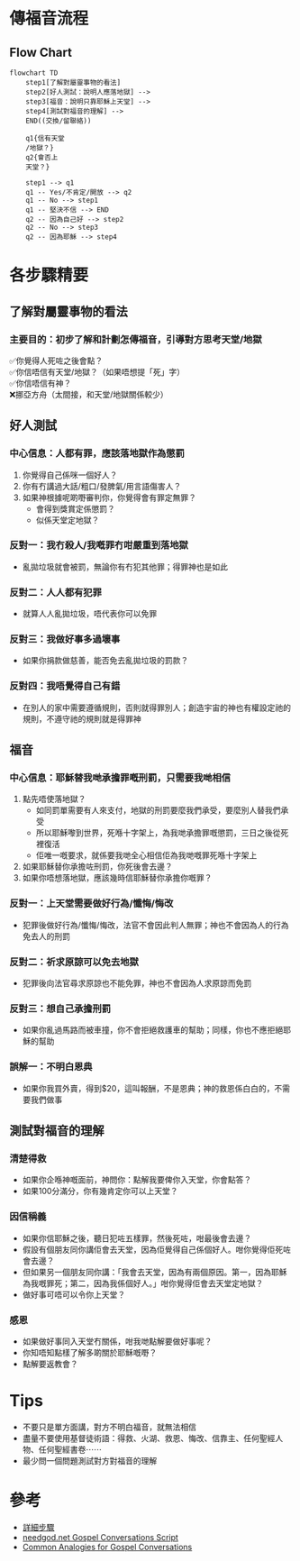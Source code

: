# 傳福音流程

## Flow Chart
```mermaid
flowchart TD
    step1[了解對屬靈事物的看法]
    step2[好人測試：說明人應落地獄] -->
    step3[福音：說明只靠耶穌上天堂] -->
    step4[測試對福音的理解] -->
    END((交換/留聯絡))

    q1{信有天堂
    /地獄？}
    q2{會否上
    天堂？}
    
    step1 --> q1
    q1 -- Yes/不肯定/開放 --> q2
    q1 -- No --> step1
    q1 -- 堅決不信 --> END
    q2 -- 因為自己好 --> step2
    q2 -- No --> step3
    q2 -- 因為耶穌 --> step4
```

# 各步驟精要
## 了解對屬靈事物的看法
### 主要目的：初步了解和計劃怎傳福音，引導對方思考天堂/地獄

✅你覺得人死咗之後會點？  
✅你信唔信有天堂/地獄？（如果唔想提「死」字）  
✅你信唔信有神？  
❌挪亞方舟（太間接，和天堂/地獄關係較少）  

## 好人測試
### 中心信息：人都有罪，應該落地獄作為懲罰
1. 你覺得自己係咪一個好人？
2. 你有冇講過大話/粗口/發脾氣/用言語傷害人？
3. 如果神根據呢啲嘢審判你，你覺得會有罪定無罪？
   * 會得到獎賞定係懲罰？
   * 似係天堂定地獄？

### 反對一：我冇殺人/我嘅罪冇咁嚴重到落地獄
* 亂拋垃圾就會被罰，無論你有冇犯其他罪；得罪神也是如此

### 反對二：人人都有犯罪
* 就算人人亂拋垃圾，唔代表你可以免罪

### 反對三：我做好事多過壞事
* 如果你捐款做慈善，能否免去亂拋垃圾的罰款？

### 反對四：我唔覺得自己有錯
* 在別人的家中需要遵循規則，否則就得罪別人；創造宇宙的神也有權設定祂的規則，不遵守祂的規則就是得罪神

## 福音
### 中心信息：耶穌替我哋承擔罪嘅刑罰，只需要我哋相信
1. 點先唔使落地獄？
   * 如同罰單需要有人來支付，地獄的刑罰要麼我們承受，要麼別人替我們承受
   * 所以耶穌嚟到世界，死喺十字架上，為我哋承擔罪嘅懲罰，三日之後從死裡復活
   * 佢唯一嘅要求，就係要我哋全心相信佢為我哋嘅罪死喺十字架上
2. 如果耶穌替你承擔咗刑罰，你死後會去邊？
3. 如果你唔想落地獄，應該幾時信耶穌替你承擔你嘅罪？

### 反對一：上天堂需要做好行為/懺悔/悔改
* 犯罪後做好行為/懺悔/悔改，法官不會因此判人無罪；神也不會因為人的行為免去人的刑罰

### 反對二：祈求原諒可以免去地獄
* 犯罪後向法官尋求原諒也不能免罪，神也不會因為人求原諒而免罰

### 反對三：想自己承擔刑罰
* 如果你亂過馬路而被車撞，你不會拒絕救護車的幫助；同樣，你也不應拒絕耶穌的幫助

### 誤解一：不明白恩典
* 如果你我買外賣，得到$20，這叫報酬，不是恩典；神的救恩係白白的，不需要我們做事

## 測試對福音的理解
### 清楚得救
- 如果你企喺神嘅面前，神問你：點解我要俾你入天堂，你會點答？
- 如果100分滿分，你有幾肯定你可以上天堂？

### 因信稱義
- 如果你信耶穌之後，聽日犯咗五樣罪，然後死咗，咁最後會去邊？
- 假設有個朋友同你講佢會去天堂，因為佢覺得自己係個好人。咁你覺得佢死咗會去邊？
- 但如果另一個朋友同你講：「我會去天堂，因為有兩個原因。第一，因為耶穌為我嘅罪死；第二，因為我係個好人。」咁你覺得佢會去天堂定地獄？
- 做好事可唔可以令你上天堂？

### 感恩
- 如果做好事同入天堂冇關係，咁我哋點解要做好事呢？
- 你知唔知點樣了解多啲關於耶穌嘅嘢？
- 點解要返教會？

# Tips
- 不要只是單方面講，對方不明白福音，就無法相信
- 盡量不要使用基督徒術語：得救、火湖、救恩、悔改、信靠主、任何聖經人物、任何聖經書卷⋯⋯
- 最少問一個問題測試對方對福音的理解

# 參考
- [詳細步驟](https://gist.github.com/KenHung/94a9b93ded2acff3f7eb453338e17a68#file-script-md)
- [needgod.net Gospel Conversations Script](https://www.needgod.net/script)
- [Common Analogies for Gospel Conversations](https://www.youtube.com/watch?v=mPTVgRuKj60)
